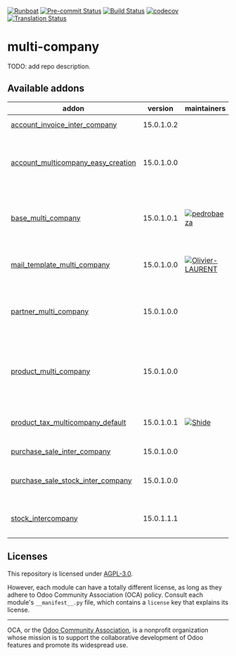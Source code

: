 
[![Runboat](https://img.shields.io/badge/runboat-Try%20me-875A7B.png)](https://runboat.odoo-community.org/builds?repo=OCA/multi-company&target_branch=15.0)
[![Pre-commit Status](https://github.com/OCA/multi-company/actions/workflows/pre-commit.yml/badge.svg?branch=15.0)](https://github.com/OCA/multi-company/actions/workflows/pre-commit.yml?query=branch%3A15.0)
[![Build Status](https://github.com/OCA/multi-company/actions/workflows/test.yml/badge.svg?branch=15.0)](https://github.com/OCA/multi-company/actions/workflows/test.yml?query=branch%3A15.0)
[![codecov](https://codecov.io/gh/OCA/multi-company/branch/15.0/graph/badge.svg)](https://codecov.io/gh/OCA/multi-company)
[![Translation Status](https://translation.odoo-community.org/widgets/multi-company-15-0/-/svg-badge.svg)](https://translation.odoo-community.org/engage/multi-company-15-0/?utm_source=widget)

<!-- /!\ do not modify above this line -->

# multi-company

TODO: add repo description.

<!-- /!\ do not modify below this line -->

<!-- prettier-ignore-start -->

[//]: # (addons)

Available addons
----------------
addon | version | maintainers | summary
--- | --- | --- | ---
[account_invoice_inter_company](account_invoice_inter_company/) | 15.0.1.0.2 |  | Intercompany invoice rules
[account_multicompany_easy_creation](account_multicompany_easy_creation/) | 15.0.1.0.0 |  | This module adds a wizard to create companies easily
[base_multi_company](base_multi_company/) | 15.0.1.0.1 | [![pedrobaeza](https://github.com/pedrobaeza.png?size=30px)](https://github.com/pedrobaeza) | Provides a base for adding multi-company support to models.
[mail_template_multi_company](mail_template_multi_company/) | 15.0.1.0.0 | [![Olivier-LAURENT](https://github.com/Olivier-LAURENT.png?size=30px)](https://github.com/Olivier-LAURENT) | Mail Template Multi Company
[partner_multi_company](partner_multi_company/) | 15.0.1.0.0 |  | Select individually the partner visibility on each company
[product_multi_company](product_multi_company/) | 15.0.1.0.0 |  | Select individually the product template visibility on each company
[product_tax_multicompany_default](product_tax_multicompany_default/) | 15.0.1.0.1 | [![Shide](https://github.com/Shide.png?size=30px)](https://github.com/Shide) | Product Tax Multi Company Default
[purchase_sale_inter_company](purchase_sale_inter_company/) | 15.0.1.0.0 |  | Intercompany PO/SO rules
[purchase_sale_stock_inter_company](purchase_sale_stock_inter_company/) | 15.0.1.0.0 |  | Intercompany PO/SO rules with warehouse
[stock_intercompany](stock_intercompany/) | 15.0.1.1.1 |  | Stock Intercompany Delivery-Reception

[//]: # (end addons)

<!-- prettier-ignore-end -->

## Licenses

This repository is licensed under [AGPL-3.0](LICENSE).

However, each module can have a totally different license, as long as they adhere to Odoo Community Association (OCA)
policy. Consult each module's `__manifest__.py` file, which contains a `license` key
that explains its license.

----
OCA, or the [Odoo Community Association](http://odoo-community.org/), is a nonprofit
organization whose mission is to support the collaborative development of Odoo features
and promote its widespread use.
